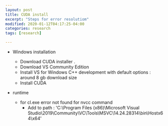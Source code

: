 ```yaml
---
layout: post
title: CUDA install
excerpt: "Steps for error resolutiom"
modified: 2020-01-12T04:17:25-04:00
categories: research
tags: [research]

---
```


* Windows installation
  * Download CUDA installer .
  * Download VS Community Edition
  * Install VS for Windows C++ development with default options : around 8 gb download size
  * Install CUDA


* runtime
  * for cl.exe error not found for nvcc command
    * Add to path : 'C:\Program Files (x86)\Microsoft Visual Studio\2019\Community\VC\Tools\MSVC\14.24.28314\bin\Hostx64\x64'
